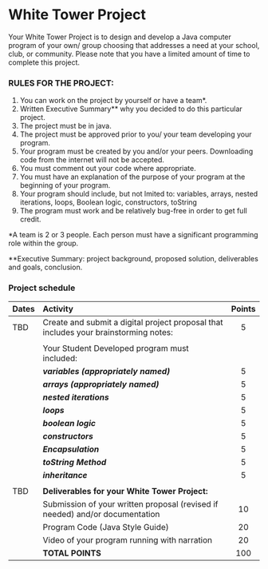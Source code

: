 # White Tower Project
  
Your White Tower Project is to design and develop a Java computer program of your own/ group choosing that addresses a need at your school, club, or community.   Please note that you have a limited amount of time to complete this project. 

### RULES FOR THE PROJECT:
1) You can work on the project by yourself or have a team*.
2) Written Executive Summary** why you decided to do this particular project.  
3) The project must be in java.
4) The project must be approved prior to you/ your team developing your program.
5) Your program must be created by you and/or your peers.  Downloading code from the internet will not be accepted.
6) You must comment out your code where appropriate.
7) You must have an explanation of the purpose of your program at the beginning of your program.
8) Your program should include, but not lmited to: variables, arrays, nested iterations, loops, Boolean logic, constructors, toString
9) The program must work and be relatively bug-free in order to get full credit.

 
*A team is 2 or 3 people.  Each person must have a significant programming role within the group.

**Executive Summary: project background, proposed solution, deliverables and goals, conclusion.


### Project schedule
| Dates | Activity | Points |
| :--- | :--- | :---: |
| TBD | Create and submit a digital project proposal that includes your brainstorming notes: | 5 |
|    |
|  |Your Student Developed program must included: |   |
|  | ***variables (appropriately named)*** | 5 |
|  | ***arrays (appropriately named)*** | 5 |
|  | ***nested iterations*** | 5 |
|  | ***loops*** | 5 |
|  | ***boolean logic*** | 5 |
|  | ***constructors*** | 5 |
|  | ***Encapsulation*** | 5 |
|  | ***toString Method*** | 5 |
|  | ***inheritance*** | 5 |
|    |
| TBD | **Deliverables for your White Tower Project:** |  |
|  | Submission of your written proposal (revised if needed) and/or documentation | 10 |
|  | Program Code (Java Style Guide)  | 20 |
|  | Video of your program running with narration | 20 |
|  | **TOTAL POINTS** | 100 |
